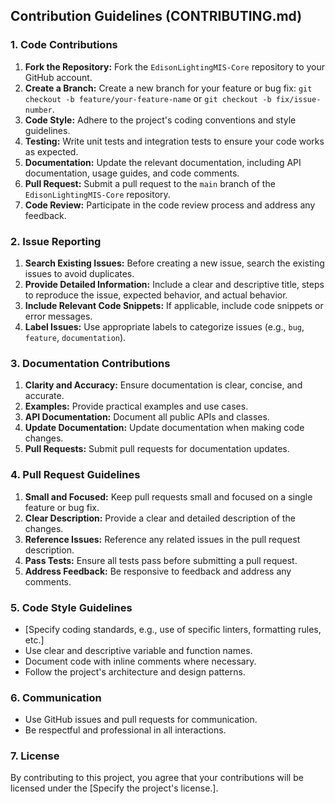 ## Contribution Guidelines (CONTRIBUTING.md)

### 1. Code Contributions

1.  **Fork the Repository:** Fork the `EdisonLightingMIS-Core` repository to your GitHub account.
2.  **Create a Branch:** Create a new branch for your feature or bug fix: `git checkout -b feature/your-feature-name` or `git checkout -b fix/issue-number`.
3.  **Code Style:** Adhere to the project's coding conventions and style guidelines.
4.  **Testing:** Write unit tests and integration tests to ensure your code works as expected.
5.  **Documentation:** Update the relevant documentation, including API documentation, usage guides, and code comments.
6.  **Pull Request:** Submit a pull request to the `main` branch of the `EdisonLightingMIS-Core` repository.
7.  **Code Review:** Participate in the code review process and address any feedback.

### 2. Issue Reporting

1.  **Search Existing Issues:** Before creating a new issue, search the existing issues to avoid duplicates.
2.  **Provide Detailed Information:** Include a clear and descriptive title, steps to reproduce the issue, expected behavior, and actual behavior.
3.  **Include Relevant Code Snippets:** If applicable, include code snippets or error messages.
4.  **Label Issues:** Use appropriate labels to categorize issues (e.g., `bug`, `feature`, `documentation`).

### 3. Documentation Contributions

1.  **Clarity and Accuracy:** Ensure documentation is clear, concise, and accurate.
2.  **Examples:** Provide practical examples and use cases.
3.  **API Documentation:** Document all public APIs and classes.
4.  **Update Documentation:** Update documentation when making code changes.
5.  **Pull Requests:** Submit pull requests for documentation updates.

### 4. Pull Request Guidelines

1.  **Small and Focused:** Keep pull requests small and focused on a single feature or bug fix.
2.  **Clear Description:** Provide a clear and detailed description of the changes.
3.  **Reference Issues:** Reference any related issues in the pull request description.
4.  **Pass Tests:** Ensure all tests pass before submitting a pull request.
5.  **Address Feedback:** Be responsive to feedback and address any comments.

### 5. Code Style Guidelines

* [Specify coding standards, e.g., use of specific linters, formatting rules, etc.]
* Use clear and descriptive variable and function names.
* Document code with inline comments where necessary.
* Follow the project's architecture and design patterns.

### 6. Communication

* Use GitHub issues and pull requests for communication.
* Be respectful and professional in all interactions.

### 7. License

By contributing to this project, you agree that your contributions will be licensed under the [Specify the project's license.].
